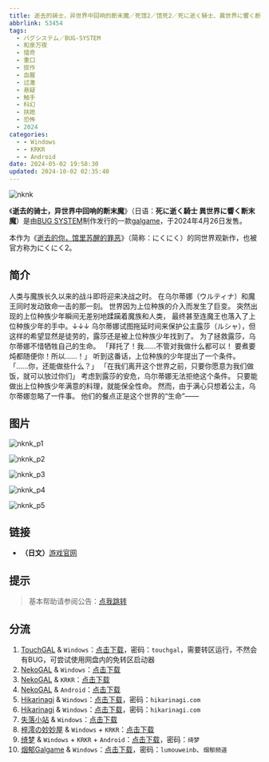 ```yaml
---
title: 逝去的骑士，异世界中回响的断末魔／死馆2／馆死2／死に逝く騎士、異世界に響く断末魔／死去的骑士，响彻异世界的绝命魔／にくにく2／nikuniku 2
abbrlink: 53454
tags:
  - バグシステム／BUG-SYSTEM
  - 和泉万夜
  - 猎奇
  - 重口
  - 拔作
  - 血腥
  - 过激
  - 悬疑
  - 触手
  - 科幻
  - 扶她
  - 恐怖
  - 2024
categories:
  - - Windows
  - - KRKR
  - - Android
date: 2024-05-02 19:58:30
updated: 2024-10-02 02:35:40
---
```


![nknk](https://static.saop.cc/vns/img/nknk.webp)

《**逝去的骑士，异世界中回响的断末魔**》（日语：**死に逝く騎士 異世界に響く断末魔**）是由[BUG SYSTEM](https://zh.moegirl.org.cn/BUG_SYSTEM)制作发行的一款[galgame](https://zh.moegirl.org.cn/Galgame)，于2024年4月26日发售。

本作为《[逝去的你，馆里苏醒的罪恶](https://zh.moegirl.org.cn/逝去的你，馆里苏醒的罪恶)》（简称：にくにく）的同世界观新作，也被官方称为にくにく2。

<!-- more -->

## 简介

人类与魔族长久以来的战斗即将迎来决战之时。
在乌尔蒂娜（ウルティナ）和魔王同时发动致命一击的那一刻。
世界因为上位种族的介入而发生了巨变。
突然出现的上位种族少年瞬间无差别地蹂躏着魔族和人类，
最终甚至连魔王也落入了上位种族少年的手中。↓↓↓
乌尔蒂娜试图拖延时间来保护公主露莎（ルシャ），但这样的希望显然是徒劳的，露莎还是被上位种族少年找到了。
为了拯救露莎，乌尔蒂娜不惜牺牲自己的生命。
「拜托了！我……不管对我做什么都可以！
要煮要炖都随便你！所以……！」
听到这番话，上位种族的少年提出了一个条件。
「……你，还能做些什么？」
「在我们离开这个世界之前，只要你愿意为我们做饭，就可以放过你们」
考虑到露莎的安危，乌尔蒂娜无法拒绝这个条件。
只要能做出上位种族少年满意的料理，就能保全性命。
然而，由于满心只想着公主，乌尔蒂娜忽略了一件事。
他们的餐点正是这个世界的“生命”——

## 图片

![nknk_p1](https://static.saop.cc/vns/img/nknk_p1.webp)

![nknk_p2](https://static.saop.cc/vns/img/nknk_p2.webp)

![nknk_p3](https://static.saop.cc/vns/img/nknk_p3.webp)

![nknk_p4](https://static.saop.cc/vns/img/nknk_p4.webp)

![nknk_p5](https://static.saop.cc/vns/img/nknk_p5.webp)

## 链接

- **（日文）**[游戏官网](http://bug-system.com/product/05_nknk/)

## 提示

> 基本帮助请参阅公告：[点我跳转](/p/announcement/)

## 分流

1. [TouchGAL](https://www.touchgal.io/) & `Windows`：[点击下载](https://pan.touchgal.net/s/YPL6Ca)，密码：`touchgal`，需要转区运行，不然会有BUG，可尝试使用网盘内的免转区启动器
2. [NekoGAL](https://www.nekogal.com/) & `Windows`：[点击下载](https://pan.nekogal.top/s/yMqu7)
3. [NekoGAL](https://www.nekogal.com/) & `KRKR`：[点击下载](https://pan.nekogal.top/s/0YKHV)
4. [NekoGAL](https://www.nekogal.com/) & `Android`：[点击下载](https://pan.nekogal.top/s/N25Sx)
5. [Hikarinagi](https://www.hikarinagi.com/) & `Windows`：[点击下载](https://pan.himoe.uk/s/9zxsg)，密码：`hikarinagi.com`
6. [Hikarinagi](https://www.hikarinagi.com/) & `Windows`：[点击下载](https://pan.himoe.uk/s/82W5UZ)，密码：`hikarinagi.com`
7. [失落小站](https://www.shinnku.com/) & `Windows`：[点击下载](https://www.shinnku.com/api/download/0/win/%E6%AD%BB%E3%81%AB%E9%80%9D%E3%81%8F%E9%A8%8E%E5%A3%AB%20%E7%95%B0%E4%B8%96%E7%95%8C%E3%81%AB%E9%9F%BF%E3%81%8F%E6%96%AD%E6%9C%AB%E9%AD%94.7z)
8. [梓澪の妙妙屋](https://zi0.cc/) & `Windows` + `KRKR`：[点击下载](https://zi0.cc/,%E3%80%90ADV-%E5%86%92%E9%99%A9%E6%B8%B8%E6%88%8F%E3%80%91/%E3%80%90PC+KR%E3%80%91[ADV][AI%E7%BF%BB%E8%AF%91]%E6%AD%BB%E3%81%AB%E9%80%9D%E3%81%8F%E9%A8%8E%E5%A3%AB%E3%80%81%E7%95%B0%E4%B8%96%E7%95%8C%E3%81%AB%E9%9F%BF%E3%81%8F%E6%96%AD%E6%9C%AB%E9%AD%94%E3%80%81%E6%AD%BB%E9%A6%862)
9. [绮梦](https://acgs.one/) & `Windows` + `KRKR` + `Android`：[点击下载](https://acgs.one/game/493.html)，密码：`绮梦`
10. [烟郁Galgame](https://yanyugal.top/) & `Windows`：[点击下载](https://yanyugal.top/disk1/%E5%B0%8F%E5%B0%8F%E7%9A%84%E5%88%86%E4%BA%AB%EF%BC%88PC%EF%BC%86%E5%AE%89%E5%8D%93%EF%BC%89/PC/galgame/%E6%AD%BB%E9%A6%862)，密码：`lumouweinb`、`烟郁频道`
